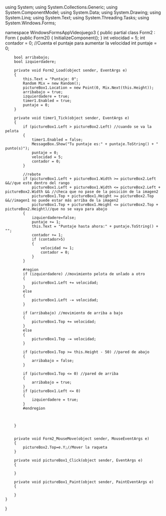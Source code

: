 using System;
using System.Collections.Generic;
using System.ComponentModel;
using System.Data;
using System.Drawing;
using System.Linq;
using System.Text;
using System.Threading.Tasks;
using System.Windows.Forms;

namespace WindowsFormsAppVideojuego3
{
    public partial class Form2 : Form
    {
        public Form2()
        {
            InitializeComponent();
        }
        int velocidad = 5;
        int contador = 0; //Cuenta el puntaje para aumentar la velocidad
        int puntaje = 0;

        bool arribabajo;
        bool izquierdadere;

        private void Form2_Load(object sender, EventArgs e)
        {
            this.Text = "Puntaje: 0";
            Random Mix = new Random();
            pictureBox1.Location = new Point(0, Mix.Next(this.Height));
            arribabajo = true;
            izquierdadere = true;
            timer1.Enabled = true;
            puntaje = 0;
        }

        private void timer1_Tick(object sender, EventArgs e)
        {
            if (pictureBox1.Left > pictureBox2.Left) //cuando se va la pelota
            {
                timer1.Enabled = false;
                MessageBox.Show("Tu puntaje es:" + puntaje.ToString() + " punto(s)");
                puntaje = 0;
                velocidad = 5;
                contador = 0;
            }

            //rebote
            if (pictureBox1.Left + pictureBox1.Width >= pictureBox2.Left &&//que este dentro del rango
                pictureBox1.Left + pictureBox1.Width <= pictureBox2.Left + pictureBox2.Width && //checa que no pase de la posición de la imagen2
                pictureBox1.Top + pictureBox1.Height >= pictureBox2.Top &&//imagen1 no puede estar más arriba de la imagen2
                pictureBox1.Top + pictureBox1.Height <= pictureBox2.Top + pictureBox2.Height)//que no se vaya para abajo
            { 
                izquierdadere=false;
                puntaje += 1;
                this.Text = "Puntaje hasta ahora:" + puntaje.ToString() + "";
                contador += 1;
                if (contador>5)
                {
                    velocidad += 1;
                    contador = 0;
                }
            }

            #region
            if (izquierdadere) //movimiento pelota de unlado a otro
            {
                pictureBox1.Left += velocidad;
            }
            else
            {
                pictureBox1.Left -= velocidad;
            }

            if (arribabajo) //movimiento de arriba a bajo
            {
                pictureBox1.Top += velocidad;
            }
            else
            {
                pictureBox1.Top -= velocidad;
            }

            if (pictureBox1.Top >= this.Height - 50) //pared de abajo
            {
                arribabajo = false;
            }

            if (pictureBox1.Top <= 0) //pared de arriba
            {
                arribabajo = true;
            }
            if (pictureBox1.Left <= 0)
            {
                izquierdadere = true;
            }
            #endregion



        }


        private void Form2_MouseMove(object sender, MouseEventArgs e)
        {
            pictureBox2.Top=e.Y;//Mover la raqueta
        }

        private void pictureBox1_Click(object sender, EventArgs e)
        {
            
        }

        private void pictureBox1_Paint(object sender, PaintEventArgs e)
        {
            
        }
    }
}
